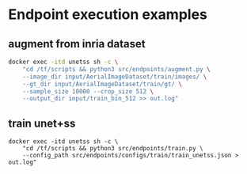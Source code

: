 # Endpoint execution examples


## augment from inria dataset

```bash
docker exec -itd unetss sh -c \
    "cd /tf/scripts && python3 src/endpoints/augment.py \
    --image_dir input/AerialImageDataset/train/images/ \
    --gt_dir input/AerialImageDataset/train/gt/ \
    --sample_size 10000 --crop_size 512 \
    --output_dir input/train_bin_512 >> out.log"
```

## train unet+ss

```
docker exec -itd unetss sh -c \
    "cd /tf/scripts && python3 src/endpoints/train.py \
    --config_path src/endpoints/configs/train/train_unetss.json > out.log"
```
